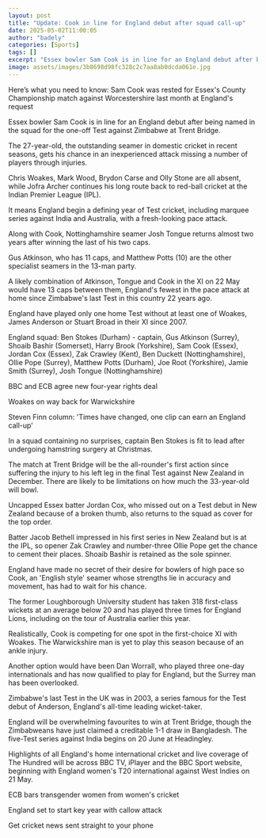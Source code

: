 ```yaml
---
layout: post
title: "Update: Cook in line for England debut after squad call-up"
date: 2025-05-02T11:00:05
author: "badely"
categories: [Sports]
tags: []
excerpt: "Essex bowler Sam Cook is in line for an England debut after being named in the squad for the one-off Test against Zimbabwe at Trent Bridge."
image: assets/images/3b8698d98fc328c2c7aa8ab0dcda061e.jpg
---
```


Here’s what you need to know: Sam Cook was rested for Essex's County Championship match against Worcestershire last month at England's request

Essex bowler Sam Cook is in line for an England debut after being named in the squad for the one-off Test against Zimbabwe at Trent Bridge.

The 27-year-old, the outstanding seamer in domestic cricket in recent seasons, gets his chance in an inexperienced attack missing a number of players through injuries.

Chris Woakes, Mark Wood, Brydon Carse and Olly Stone are all absent, while Jofra Archer continues his long route back to red-ball cricket at the Indian Premier League (IPL).

It means England begin a defining year of Test cricket, including marquee series against India and Australia, with a fresh-looking pace attack.

Along with Cook, Nottinghamshire seamer Josh Tongue returns almost two years after winning the last of his two caps.

Gus Atkinson, who has 11 caps, and Matthew Potts (10) are the other specialist seamers in the 13-man party.

A likely combination of Atkinson, Tongue and Cook in the XI on 22 May would have 13 caps between them, England's fewest in the pace attack at home since Zimbabwe's last Test in this country 22 years ago.

England have played only one home Test without at least one of Woakes, James Anderson or Stuart Broad in their XI since 2007.

England squad: Ben Stokes (Durham) - captain, Gus Atkinson (Surrey), Shoaib Bashir (Somerset), Harry Brook (Yorkshire),  Sam Cook (Essex), Jordan Cox (Essex), Zak Crawley (Kent), Ben Duckett (Nottinghamshire), Ollie Pope (Surrey), Matthew Potts (Durham), Joe Root (Yorkshire), Jamie Smith (Surrey), Josh Tongue (Nottinghamshire)

BBC and ECB agree new four-year rights deal

Woakes on way back for Warwickshire

Steven Finn column: 'Times have changed, one clip can earn an England call-up'

In a squad containing no surprises, captain Ben Stokes is fit to lead after undergoing hamstring surgery at Christmas.

The match at Trent Bridge will be the all-rounder's first action since suffering the injury to his left leg in the final Test against New Zealand in December. There are likely to be limitations on how much the 33-year-old will bowl.

Uncapped Essex batter Jordan Cox, who missed out on a Test debut in New Zealand because of a broken thumb, also returns to the squad as cover for the top order.

Batter Jacob Bethell impressed in his first series in New Zealand but is at the IPL, so opener Zak Crawley and number-three Ollie Pope get the chance to cement their places. Shoaib Bashir is retained as the sole spinner.

England have made no secret of their desire for bowlers of high pace so Cook, an 'English style' seamer whose strengths lie in accuracy and movement, has had to wait for his chance.

The former Loughborough University student has taken 318 first-class wickets at an average below 20 and has played three times for England Lions, including on the tour of Australia earlier this year.

Realistically, Cook is competing for one spot in the first-choice XI with Woakes. The Warwickshire man is yet to play this season because of an ankle injury.

Another option would have been Dan Worrall, who played three one-day internationals and has now qualified to play for England, but the Surrey man has been overlooked.

Zimbabwe's last Test in the UK was in 2003, a series famous for the Test debut of Anderson, England's all-time leading wicket-taker.

England will be overwhelming favourites to win at Trent Bridge, though the Zimbabweans have just claimed a creditable 1-1 draw in Bangladesh. The five-Test series against India begins on 20 June at Headingley.

Highlights of all England's home international cricket and live coverage of The Hundred will be across BBC TV, iPlayer and the BBC Sport website, beginning with England women's T20 international against West Indies on 21 May.

ECB bars transgender women from women's cricket

England set to start key year with callow attack

Get cricket news sent straight to your phone

